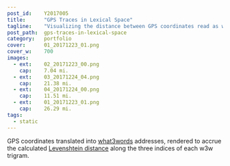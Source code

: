 ```yaml
---
post_id:    Y2017005
title:      "GPS Traces in Lexical Space"
tagline:    "Visualizing the distance between GPS coordinates read as what3words trigrams."
post_path:  gps-traces-in-lexical-space
category:   portfolio
cover:      01_20171223_01.png
cover_w:    700
images:
  - ext:    02_20171223_00.png
    cap:    7.04 mi.
  - ext:    03_20171224_04.png
    cap:    21.38 mi.
  - ext:    04_20171224_00.png
    cap:    11.51 mi.
  - ext:    01_20171223_01.png
    cap:    26.29 mi.
tags:
  - static
---
```

GPS coordinates translated into [what3words](https://what3words.com/) addresses, rendered to accrue the calculated [Levenshtein distance](https://en.wikipedia.org/wiki/Levenshtein_distance) along the three indices of each w3w trigram.